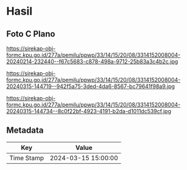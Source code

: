 # Hasil

## Foto C Plano

https://sirekap-obj-formc.kpu.go.id/277a/pemilu/ppwp/33/14/15/20/08/3314152008004-20240214-232440--f67c5683-c878-498a-9712-25b83a3c4b2c.jpg

https://sirekap-obj-formc.kpu.go.id/277a/pemilu/ppwp/33/14/15/20/08/3314152008004-20240315-144719--942f5a75-3ded-4da6-8567-bc79641f98a9.jpg

https://sirekap-obj-formc.kpu.go.id/277a/pemilu/ppwp/33/14/15/20/08/3314152008004-20240315-144734--8c0f22bf-4923-4191-b2da-d1011dc539cf.jpg


## Metadata

| Key        | Value               |
| ---------- | ------------------- |
| Time Stamp | 2024-03-15 15:00:00 |



